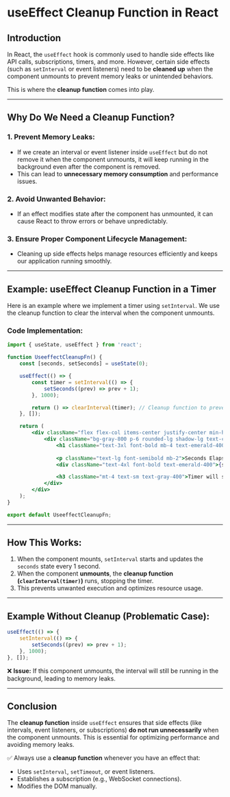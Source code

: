 # useEffect Cleanup Function in React

## Introduction
In React, the `useEffect` hook is commonly used to handle side effects like API calls, subscriptions, timers, and more. However, certain side effects (such as `setInterval` or event listeners) need to be **cleaned up** when the component unmounts to prevent memory leaks or unintended behaviors.

This is where the **cleanup function** comes into play.

---

## Why Do We Need a Cleanup Function?
### 1. **Prevent Memory Leaks:**
   - If we create an interval or event listener inside `useEffect` but do not remove it when the component unmounts, it will keep running in the background even after the component is removed.
   - This can lead to **unnecessary memory consumption** and performance issues.

### 2. **Avoid Unwanted Behavior:**
   - If an effect modifies state after the component has unmounted, it can cause React to throw errors or behave unpredictably.

### 3. **Ensure Proper Component Lifecycle Management:**
   - Cleaning up side effects helps manage resources efficiently and keeps our application running smoothly.

---

## Example: useEffect Cleanup Function in a Timer
Here is an example where we implement a timer using `setInterval`. We use the cleanup function to clear the interval when the component unmounts.

### **Code Implementation:**
```jsx
import { useState, useEffect } from 'react';

function UseeffectCleanupFn() {
    const [seconds, setSeconds] = useState(0);

    useEffect(() => {
        const timer = setInterval(() => {
            setSeconds((prev) => prev + 1);
        }, 1000);

        return () => clearInterval(timer); // Cleanup function to prevent memory leaks
    }, []);

    return (
        <div className="flex flex-col items-center justify-center min-h-screen bg-gray-900 text-white">
            <div className="bg-gray-800 p-6 rounded-lg shadow-lg text-center w-80">
                <h1 className="text-3xl font-bold mb-4 text-emerald-400">useEffect Cleanup</h1>
                
                <p className="text-lg font-semibold mb-2">Seconds Elapsed:</p>
                <div className="text-4xl font-bold text-emerald-400">{seconds}</div>

                <h3 className="mt-4 text-sm text-gray-400">Timer will stop when the component unmounts.</h3>
            </div>
        </div>
    );
}

export default UseeffectCleanupFn;
```

---

## How This Works:
1. When the component mounts, `setInterval` starts and updates the `seconds` state every 1 second.
2. When the component **unmounts**, the **cleanup function (`clearInterval(timer)`)** runs, stopping the timer.
3. This prevents unwanted execution and optimizes resource usage.

---

## Example Without Cleanup (Problematic Case):
```jsx
useEffect(() => {
    setInterval(() => {
        setSeconds((prev) => prev + 1);
    }, 1000);
}, []);
```
❌ **Issue:** If this component unmounts, the interval will still be running in the background, leading to memory leaks.

---

## Conclusion
The **cleanup function** inside `useEffect` ensures that side effects (like intervals, event listeners, or subscriptions) **do not run unnecessarily** when the component unmounts. This is essential for optimizing performance and avoiding memory leaks.

✅ Always use a **cleanup function** whenever you have an effect that:
- Uses `setInterval`, `setTimeout`, or event listeners.
- Establishes a subscription (e.g., WebSocket connections).
- Modifies the DOM manually.


